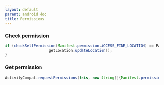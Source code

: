 ```yaml
---
layout: default
parent: android doc
title: Permissions
---
```

### Check permission
```java 
if (checkSelfPermission(Manifest.permission.ACCESS_FINE_LOCATION) == PackageManager.PERMISSION_GRANTED) {
                    getLocation.updateLocation();
}

```

### Get permission
```java 
ActivityCompat.requestPermissions(this, new String[]{Manifest.permission.ACCESS_FINE_LOCATION,}, 10);
```